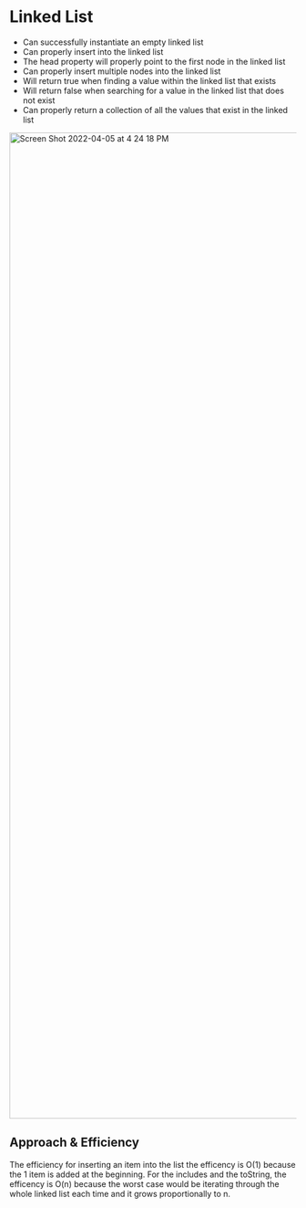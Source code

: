 # Linked List
- Can successfully instantiate an empty linked list
- Can properly insert into the linked list
- The head property will properly point to the first node in the linked list
- Can properly insert multiple nodes into the linked list
- Will return true when finding a value within the linked list that exists
- Will return false when searching for a value in the linked list that does not exist
- Can properly return a collection of all the values that exist in the linked list


<img width="1728" alt="Screen Shot 2022-04-05 at 4 24 18 PM" src="https://user-images.githubusercontent.com/91757275/161867150-5b96b147-fd89-4426-bb97-22021908828c.png">

## Approach & Efficiency
<!-- What approach did you take? Why? What is the Big O space/time for this approach? -->
The efficiency for inserting an item into the list the efficency is O(1) because the 1 item is added at the beginning. For the includes and the toString, the efficency is O(n) because the worst case would be iterating through the whole linked list each time and it grows proportionally to n.
